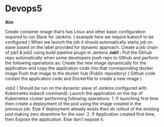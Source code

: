 # Devops5

**Aim**

Create container image that’s has Linux  and other basic configuration required to run Slave for Jenkins. ( example here we require kubectl to be configured )
When we launch the job it should automatically starts job on slave based on the label provided for dynamic approach.
Create a job chain of job1 & job2 using build pipeline plugin in Jenkins 
**Job1 :**
Pull  the Github repo automatically when some developers push repo to Github and perform the following operations as:
  Create the new image dynamically for the application and copy the application code into that corresponding docker image
  Push that image to the docker hub (Public repository) 
 ( Github code contain the application code and Dockerfile to create a new image )

Job2 ( Should be run on the dynamic slave of Jenkins configured with 
Kubernetes kubectl command): Launch the application on the top of 
Kubernetes cluster performing following operations:
    1.  If 
launching first time then create a deployment of the pod using the image
 created in the previous job. Else if deployment already exists then do 
rollout of the existing pod making zero downtime  for the user.
    2. If Application created first time, then Expose the application. Else don’t expose it.
